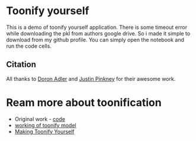 # Toonify yourself
This is a demo of toonify yourself application. There is some timeout error while downloading the pkl from authors google drive. So i made it simple to download from my github profile. You can simply open the notebook and run the code cells.

## Citation
All thanks to [Doron Adler]() and [Justin Pinkney]() for their awesome work.

# Ream more about toonification
- Original work - [code](https://colab.research.google.com/drive/1s2XPNMwf6HDhrJ1FMwlW1jl-eQ2-_tlk?usp=sharing)
- [working of toonify model](https://www.justinpinkney.com/toonify-yourself/)
- [Making Toonify Yourself](https://www.justinpinkney.com/making-toonify/)
